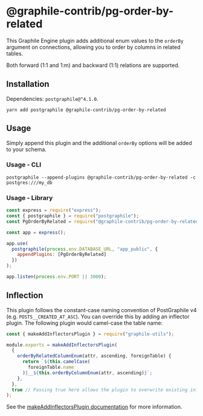 # @graphile-contrib/pg-order-by-related

This Graphile Engine plugin adds additional enum values to the `orderBy` argument on connections, allowing you to order by columns in related tables.

Both forward (1:1 and 1:m) and backward (1:1) relations are supported.

## Installation

Dependencies: `postgraphile@^4.1.0`.

```
yarn add postgraphile @graphile-contrib/pg-order-by-related
```

## Usage

Simply append this plugin and the additional `orderBy` options will be added to your schema.

### Usage - CLI

```
postgraphile --append-plugins @graphile-contrib/pg-order-by-related -c postgres:///my_db
```

### Usage - Library

```js
const express = require("express");
const { postgraphile } = require("postgraphile");
const PgOrderByRelated = require("@graphile-contrib/pg-order-by-related");

const app = express();

app.use(
  postgraphile(process.env.DATABASE_URL, "app_public", {
    appendPlugins: [PgOrderByRelated]
  })
);

app.listen(process.env.PORT || 3000);
```

## Inflection

This plugin follows the constant-case naming convention of PostGraphile v4 (e.g. `POSTS__CREATED_AT_ASC`). You can override this by adding an inflector plugin. The following plugin would camel-case the table name:

```js
const { makeAddInflectorsPlugin } = require("graphile-utils");

module.exports = makeAddInflectorsPlugin(
  {
    orderByRelatedColumnEnum(attr, ascending, foreignTable) {
      return `${this.camelCase(
        foreignTable.name
      )}__${this.orderByColumnEnum(attr, ascending)}`;
    },
  },
  true // Passing true here allows the plugin to overwrite existing inflectors.
);
```

See the [makeAddInflectorsPlugin documentation](https://www.graphile.org/postgraphile/make-add-inflectors-plugin/) for more information.